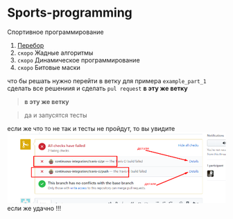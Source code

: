 # Sports-programming
Спортивное программирование

1. [Перебор](../../tree/master/part-1)
2. `скоро` Жадные алгоритмы 
3. `скоро` Динамическое программирование
4. `скоро` Битовые маски

что бы решать нужно перейти в ветку 
для примера `example_part_1` сделать все решениия и сделать 
`pul request` **в эту же ветку**
> **в эту же ветку**   

 > да и запусятся тесты   
 
 если же что то не так и тесты не пройдут, то вы увидите      
 ![](https://github.com/bad4iz/sports-programming/blob/master/img/fail.png?raw=true)  
 если же удачно  !!!  
 ![]()
 
